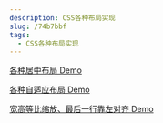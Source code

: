 ```yaml
---
description: CSS各种布局实现
slug: /74b7bbf
tags: 
  - CSS各种布局实现
---
```


[各种居中布局 Demo](https://lacorda.github.io/demo.html#/index/layout-center)


[各种自适应布局 Demo](https://lacorda.github.io/demo.html#/index/layout-flex)


[宽高等比缩放、最后一行靠左对齐 Demo](https://lacorda.github.io/demo.html#/index/same-size)

